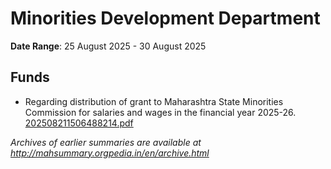 # Minorities Development Department

**Date Range**: 25 August 2025 - 30 August 2025


## Funds
- Regarding distribution of grant to Maharashtra State Minorities Commission for salaries and wages in the financial year 2025-26.\
  [202508211506488214.pdf](https://gr.maharashtra.gov.in/Site/Upload/Government%20Resolutions/English/202508211506488214.pdf)


*Archives of earlier summaries are available at http://mahsummary.orgpedia.in/en/archive.html*